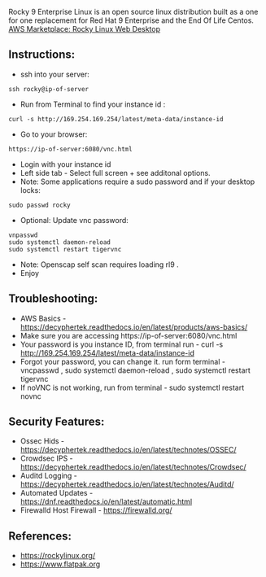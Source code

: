 Rocky 9 Enterprise Linux is an open source linux distribution built as a one for one replacement for Red Hat 9 Enterprise and the End Of Life Centos. [AWS Marketplace: Rocky Linux Web Desktop ](https://aws.amazon.com/marketplace/pp/prodview-njvuo3xxzua5c?sr=0-9&ref_=beagle&applicationId=AWSMPContessa)


Instructions:
-------------
* ssh into your server: 
```
ssh rocky@ip-of-server
```
* Run from Terminal to find your instance id :
```
curl -s http://169.254.169.254/latest/meta-data/instance-id 
```
* Go to your browser: 
```
https://ip-of-server:6080/vnc.html 
```
* Login with your instance id
* Left side tab - Select full screen + see additonal options.
* Note: Some applications require a sudo password and if your desktop locks:
```
sudo passwd rocky
```
* Optional: Update vnc password:
```
vnpasswd
sudo systemctl daemon-reload 
sudo systemctl restart tigervnc
```
* Note: Openscap self scan requires loading rl9 .
* Enjoy

Troubleshooting:
----------------
* AWS Basics - https://decyphertek.readthedocs.io/en/latest/products/aws-basics/ 
* Make sure you are accessing https://ip-of-server:6080/vnc.html 
* Your password is you instance ID, from terminal run - curl -s http://169.254.169.254/latest/meta-data/instance-id 
* Forgot your password, you can change it. run form terminal - vncpasswd , sudo systemctl daemon-reload , sudo systemctl restart tigervnc
* If noVNC is not working, run from terminal - sudo systemctl restart novnc

Security Features:
------------------
* Ossec Hids - https://decyphertek.readthedocs.io/en/latest/technotes/OSSEC/ 
* Crowdsec IPS - https://decyphertek.readthedocs.io/en/latest/technotes/Crowdsec/ 
* Auditd Logging - https://decyphertek.readthedocs.io/en/latest/technotes/Auditd/ 
* Automated Updates - https://dnf.readthedocs.io/en/latest/automatic.html 
* Firewalld Host Firewall - https://firewalld.org/ 

References:
-----------
* https://rockylinux.org/ 
* https://www.flatpak.org 
